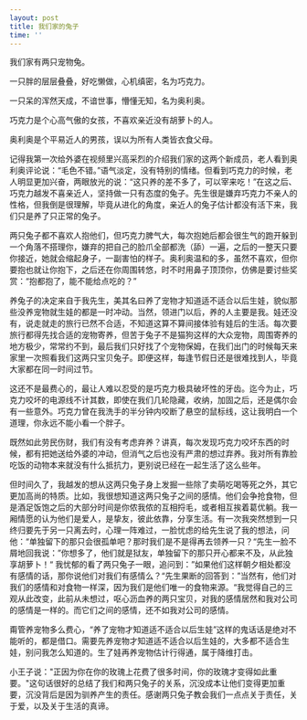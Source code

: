 ```yaml
---
layout: post
title: 我们家的兔子
time: ''
---
```


我们家有两只宠物兔。

一只胖的层层叠叠，好吃懒做，心机缜密，名为巧克力。

一只呆的浑然天成，不谙世事，懵懂无知，名为奥利奥。

巧克力是个心高气傲的女孩，不喜欢亲近没有胡萝卜的人。

奥利奥是个平易近人的男孩，误以为所有人类皆衣食父母。

记得我第一次给外婆在视频里兴高采烈的介绍我们家的这两个新成员，老人看到奥利奥评论说：“毛色不错。”语气淡定，没有特别的情绪。但看到巧克力的时候，老人明显更加兴奋，两眼放光的说：“这只养的差不多了，可以宰来吃！”在这之后、巧克力越发不喜亲近人，坚持做一只有态度的兔子。先生很是嫌弃巧克力不亲人的性格，但我倒是很理解，毕竟从进化的角度，亲近人的兔子估计都没有活下来，我们只是养了只正常的兔子。

两只兔子都不喜欢人抱他们，但巧克力脾气大，每次抱她后都会很生气的跑开躲到一个角落不搭理你，嫌弃的把自己的脸爪全部都洗（舔）一遍，之后的一整天只要你接近，她就会缩起身子，一副害怕的样子。奥利奥温和的多，虽然不喜欢，但你要抱也就让你抱下，之后还在你周围转悠，时不时用鼻子顶顶你，仿佛是要讨些奖赏：“抱都抱了，能不能给点吃的？”

养兔子的决定来自于我先生，美其名曰养了宠物才知道适不适合以后生娃，貌似那些没养宠物就生娃的都是一时冲动。当然，领进门以后，养的人主要是我。娃还没有，说走就走的旅行已然不合适，不知道这算不算间接体验有娃后的生活。每次要旅行都得先找合适的宠物寄养，但苦于兔子不是猫狗这样的大众宠物，周围寄养的地方极少，常常约不到，最后我们只好找了个宠物保姆，在我们出门的时候每天来家里一次照看我们这两只宝贝兔子。即便这样，每逢节假日还是很难找到人，毕竟大家都在同一时间过节。

这还不是最费心的，最让人难以忍受的是巧克力极具破坏性的牙齿。迄今为止，巧克力咬坏的电源线不计其数，即使在我们几轮隐藏，收纳，加固之后，还是偶尔会有一些意外。巧克力曾在我洗手的半分钟内咬断了悬空的鼠标线，这让我明白一个道理，你永远不能小看一个胖子。

既然如此劳民伤财，我们有没有考虑弃养？讲真，每次发现巧克力咬坏东西的时候，都有把她送给外婆的冲动，但消气之后也没有严肃的想过弃养。我对所有靠脸吃饭的动物本来就没有什么抵抗力，更别说已经在一起生活了这么些年。

但时间久了，我越发的想从这两只兔子身上发掘一些除了卖萌吃喝等死之外，其它更加高尚的特质。比如，我很想知道这两只兔子之间的感情。他们会争抢食物，但是酒足饭饱之后的大部分时间是你侬我侬的互相捋毛，或者相互挨着葛优躺。我一厢情愿的认为他们是爱人，是挚友，彼此依靠，分享生活。有一次我突然想到一只终归要先于另一只离去时，心理一阵难过，一脸忧虑的给先生说了我的想法，问他：“单独留下的那只会很孤单吧？那时我们是不是得再去领养一只？“先生一脸不屑地回我说：”你想多了，他们就是狱友，单独留下的那只开心都来不及，从此独享胡萝卜！“ 我忧郁的看了两只兔子一眼，追问到：”如果他们这样朝夕相处都没有感情的话，那你说他们对我们有感情么？“先生果断的回答到：”当然有，他们对我们的感情和对食物一样深，因为我们是他们唯一的食物来源。“我觉得自己的三观从此改变，此前从未想过，呕心沥血养的两只宝贝，对我的感情居然和我对公司的感情是一样的。而它们之间的感情，还不如我对公司的感情。

甭管养宠物多么费心，“养了宠物才知道适不适合以后生娃”这样的鬼话话是绝对不能听的，都是借口。需要先养宠物才知道适不适合以后生娃的，大多都不适合生娃，别问我怎么知道的。生了娃再养宠物估计行得通，属于降维打击。

小王子说："正因为你在你的玫瑰上花费了很多时间，你的玫瑰才变得如此重要。"这句话很好的总结了我们和两只兔子的关系，沉没成本让他们变得更加重要，沉没背后是因为驯养产生的责任。感谢两只兔子教会我们一点点关于责任，关于爱，以及关于生活的真谛。
